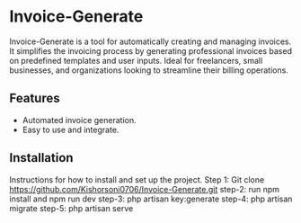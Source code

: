 # Invoice-Generate


Invoice-Generate is a tool for automatically creating and managing invoices. It simplifies the invoicing process by generating professional invoices based on predefined templates and user inputs. Ideal for freelancers, small businesses, and organizations looking to streamline their billing operations.

## Features

- Automated invoice generation.
- Easy to use and integrate.

## Installation

Instructions for how to install and set up the project.
Step 1: Git clone https://github.com/Kishorsoni0706/Invoice-Generate.git
step-2: run npm install and npm run dev
step-3: php artisan key:generate
step-4: php artisan migrate
step-5: php artisan serve



